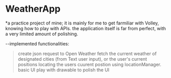 # WeatherApp

*a practice project of mine; 
 it is mainly for me to get farmiliar with Volley, knowing how to play with APIs.
 the application itself is far from perfect, with a very limited amount of polishing.

--implemented functionalities:
>create json request to Open Weather
>fetch the current weather of designated cities (from Text user input), or the user's current positions
>locating the users cuurent postion using locationManager.
>basic UI
>play with drawable to polish the UI
